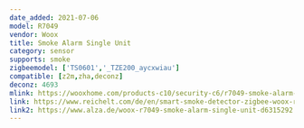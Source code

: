 ```yaml
---
date_added: 2021-07-06
model: R7049
vendor: Woox
title: Smoke Alarm Single Unit
category: sensor
supports: smoke
zigbeemodel: ['TS0601','_TZE200_aycxwiau']
compatible: [z2m,zha,deconz]
deconz: 4693
mlink: https://wooxhome.com/products-c10/security-c6/r7049-smoke-alarm-single-unit-p70
link: https://www.reichelt.com/de/en/smart-smoke-detector-zigbee-woox-r7049-p298800.html
link2: https://www.alza.de/woox-r7049-smoke-alarm-single-unit-d6315292.htm
---
```


